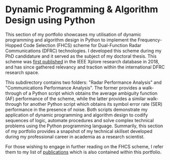 # Dynamic Programming & Algorithm Design using Python

This section of my portfolio showcases my utilisation of dynamic programming and algorithm design in Python to implement the Frequency-Hopped Code Selection (FHCS) scheme for Dual-Function Radar Communications (DFRC) technologies. I developed this scheme during my PhD candidature and it served as the subject of my doctoral thesis. This scheme was [first published](https://ieeexplore.ieee.org/abstract/document/8645212) in the IEEE Xplore research database in 2018, and has since gathered relevancy and traction within the international DFRC research space.
  
This subdirectory contains two folders: "Radar Performance Analysis" and "Communications Performance Analysis". The former provides a walk-through of a Python script which obtains the average ambiguity function (AF) performance of the scheme, while the latter provides a similar walk-through for another Python script which obtains its symbol error rate (SER) performance in the presence of noise. Both scripts demonstrate my application of dynamic programming and algorithm design to codify sequences of logic, automate procedures and solve complex technical problems using the Python programming language. Summarily, this section of my portfolio provides a snapshot of my technical skillset developed during my professional career in academia as a research scientist.

For those wishing to engage in further reading on the FHCS scheme, I refer them to my list of [publications](https://github.com/WilliamBaxter417/Publications) which is also contained within this portfolio.
